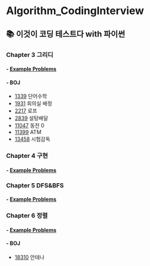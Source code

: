 # Algorithm_CodingInterview

## 📚 이것이 코딩 테스트다 with 파이썬
### Chapter 3 그리디
#### - [Example Problems][ch3_ex]
#### - BOJ
- [1339][1339] 단어수학  
- [1931][1931] 회의실 배정  
- [2217][2217] 로프  
- [2839][2839] 설탕배달  
- [11047][11047] 동전 0
- [11399][11399] ATM
- [13458][13458] 시험감독  

### Chapter 4 구현  
#### - [Example Problems][ch4_ex]  

### Chapter 5 DFS&BFS  
#### - [Example Problems][ch5_ex]  

### Chapter 6 정렬  
#### - [Example Problems][ch6_ex]
#### - BOJ
- [18310][18310] 안테나  

[ch3_ex]: https://github.com/YeHoonJang/Algorithm_CodingInterview/blob/master/This_Is_Coding_Test/Ch03_Greedy.ipynb  
[1339]: https://github.com/YeHoonJang/Algorithm_CodingInterview/blob/master/boj/Greedy/1339_단어수학.py 
[1931]: https://github.com/YeHoonJang/Algorithm_CodingInterview/blob/master/boj/Greedy/1931_회의실배정.py
[2217]: https://github.com/YeHoonJang/Algorithm_CodingInterview/blob/master/boj/Greedy/2217_로프.py  
[2839]: https://github.com/YeHoonJang/Algorithm_CodingInterview/blob/master/boj/Greedy/2839_설탕배달.py
[11047]: https://github.com/YeHoonJang/Algorithm_CodingInterview/blob/master/boj/Greedy/11047_동전_0.py
[11399]: https://github.com/YeHoonJang/Algorithm_CodingInterview/blob/master/boj/Greedy/11399_ATM.py
[13458]: https://github.com/YeHoonJang/Algorithm_CodingInterview/blob/master/boj/Greedy/13458_시험감독.py  

[ch4_ex]: https://github.com/YeHoonJang/Algorithm_CodingInterview/blob/master/This_Is_Coding_Test/Ch04_Implemantation.ipynb  

[ch5_ex]: https://github.com/YeHoonJang/Algorithm_CodingInterview/blob/master/This_Is_Coding_Test/Ch05_DFS_BFS.ipynb  

[ch6_ex]: https://github.com/YeHoonJang/Algorithm_CodingInterview/blob/master/This_Is_Coding_Test/Ch06_Sorting.ipynb  
[18310]: https://github.com/YeHoonJang/Algorithm_CodingInterview/blob/master/boj/Greedy/18310_안테나.py    


